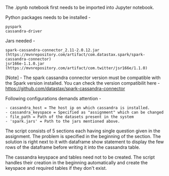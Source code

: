 The .ipynb notebook first needs to be imported into Jupyter notebook.

Python packages needs to be installed -

	pyspark
	cassandra-driver

Jars needed -

	spark-cassandra-connector_2.11-2.0.12.jar (https://mvnrepository.com/artifact/com.datastax.spark/spark-cassandra-connector)
	jsr166e-1.1.0.jar (https://mvnrepository.com/artifact/com.twitter/jsr166e/1.1.0)

[Note] - The spark cassandra connector version must be compatible with the Spark version installed. You can check the version compatibilit here - 
	https://github.com/datastax/spark-cassandra-connector

Following configurations demands attention -

	- cassandra_host = The host ip on which cassandra is installed.
	- cassandra_keyspace = Specified as "assignment" which can be changed
	- file_path = Path of the datasets present in the system
	- 'spark.jars' = Path to the jars mentioned above.

The script consists of 5 sections each having single question given in the assignment. The problem is specified in the beginning of the section. The solution is right next to it with dataframe show statement to display the few rows of the dataframe before writing it into the cassandra table.

The cassandra keyspace and tables need not to be created. The script handles their creation in the beginning automatically and create the keyspace and required tables if they don't exist.
	
